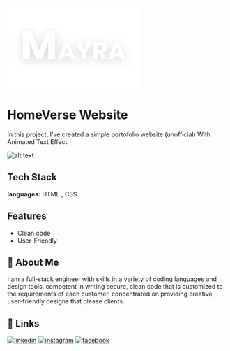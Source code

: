 ![Logo](https://github.com/Mazencloud/Mayra-Website/blob/main/images/logo.png?raw=true)


# HomeVerse Website

In this project, I've created a simple portofolio website (unofficial) With Animated Text Effect.



![alt text](https://github.com/Mazencloud/Mayra-Website/blob/main/images/Mayra%20Website.gif?raw=true)

## Tech Stack

**languages:** HTML , CSS
## Features

- Clean code
- User-Friendly


## 🚀 About Me
I am a full-stack engineer with skills in a variety of coding languages and design tools. competent in writing secure, clean code that is customized to the requirements of each customer. concentrated on providing creative, user-friendly designs that please clients.


## 🔗 Links
[![linkedin](https://img.shields.io/badge/linkedin-0A66C2?style=for-the-badge&logo=linkedin&logoColor=white)](https://www.linkedin.com/in/mazenelhamy/)
[![instagram](https://img.shields.io/badge/instagram-bc2a8d?style=for-the-badge&logo=instagram&logoColor=white)](https://www.instagram.com/mazenelhamy/)
[![facebook](https://img.shields.io/badge/facebook-3b5998?style=for-the-badge&logo=facebook&logoColor=white)](https://www.facebook.com/mazen.elhamy.39/)
